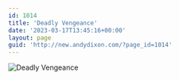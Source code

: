```yaml
---
id: 1014
title: 'Deadly Vengeance'
date: '2023-03-17T13:45:16+00:00'
layout: page
guid: 'http://new.andydixon.com/?page_id=1014'
---
```


![Deadly Vengeance](https://i0.wp.com/assets.g8x2.ldn.idrivee2-23.com/posters/Deadly%20Vengeance%2001.jpg?w=1200&ssl=1 "Deadly Vengeance")